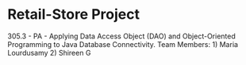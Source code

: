 # Retail-Store Project
305.3 - PA - Applying Data Access Object (DAO) and Object-Oriented Programming
to Java Database Connectivity.
Team Members: 1) Maria Lourdusamy
              2) Shireen G  
